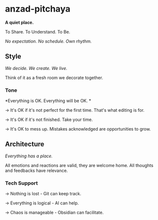 # anzad-pitchaya

**A quiet place.**

To Share. To Understand. To Be.

*No expectation. No schedule. Own rhythm.*




## Style

*We decide. We create. We live.*


Think of it as a fresh room we decorate together.



### Tone

*Everything is OK. Everything will be OK. *

-> It's OK if it's not perfect for the first time. That's what editing is for.

-> It's OK if it's not finished. Take your time.

-> It's OK to mess up. Mistakes acknowledged are opportunities to grow.


## Architecture

*Everything has a place.*


All emotions and reactions are valid, they are welcome home.
All thoughts and feedbacks have relevance.


### Tech Support

-> Nothing is lost - Git can keep track. 

-> Everything is logical - AI can help.

-> Chaos is manageable -  Obsidian can facilitate.










